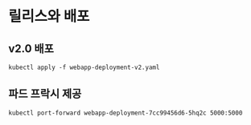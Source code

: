 # 릴리스와 배포

## v2.0 배포

```shell
kubectl apply -f webapp-deployment-v2.yaml
```



## 파드 프락시 제공

```shell
kubectl port-forward webapp-deployment-7cc99456d6-5hq2c 5000:5000
```
